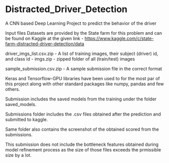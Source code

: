 # Distracted_Driver_Detection
A CNN based Deep Learning Project to predict the behavior of the driver

Input files Datasets are provided by the State farm for this problem and can be found on Kaggle at the given link - https://www.kaggle.com/c/state-farm-distracted-driver-detection/data 

driver_imgs_list.csv.zip - A list of training images, their subject (driver) id, and class id - 
imgs.zip - zipped folder of all (train/test) images 

sample_submission.csv.zip - A sample submission file in the correct format

Keras and Tensorflow-GPU libraries have been used to for the most par of this project along with other standard packages like numpy, pandas and few others.

Submission includes the saved models from the training under the folder saved_models.

Submissions folder includes the .csv files obtained after the prediction and submitted to kaggle.

Same folder also contains the screenshot of the obtained scored from the submissions.

This submission does not include the bottleneck features obtained during model refinement process as the size of those files exceeds the prmissible size by a lot.

